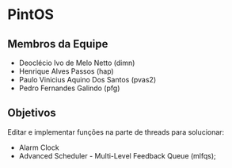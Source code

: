 # PintOS

## Membros da Equipe
* Deoclécio Ivo de Melo Netto (dimn)
* Henrique Alves Passos (hap)
* Paulo Vinicius Aquino Dos Santos (pvas2)
* Pedro Fernandes Galindo (pfg)


## Objetivos
Editar e implementar funções na parte de threads para solucionar:

* Alarm Clock
* Advanced Scheduler - Multi-Level Feedback Queue (mlfqs);
